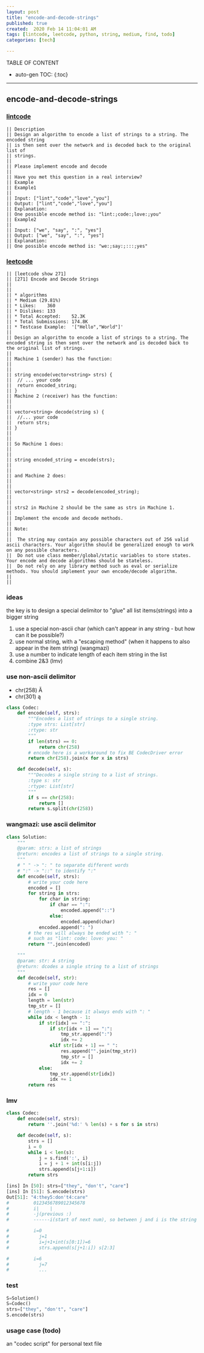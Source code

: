 ```yaml
---
layout: post
title: "encode-and-decode-strings"
published: true
created:  2020 Feb 14 11:04:01 AM
tags: [lintcode, leetcode, python, string, medium, find, todo]
categories: [tech]

---
```


TABLE OF CONTENT

* auto-gen TOC:
{:toc}

- - -

## encode-and-decode-strings

### [lintcode](https://www.lintcode.com/problem/encode-and-decode-strings/description)

    || Description
    || Design an algorithm to encode a list of strings to a string. The encoded string
    || is then sent over the network and is decoded back to the original list of
    || strings.
    || 
    || Please implement encode and decode
    || 
    || Have you met this question in a real interview?  
    || Example
    || Example1
    || 
    || Input: ["lint","code","love","you"]
    || Output: ["lint","code","love","you"]
    || Explanation:
    || One possible encode method is: "lint:;code:;love:;you"
    || Example2
    || 
    || Input: ["we", "say", ":", "yes"]
    || Output: ["we", "say", ":", "yes"]
    || Explanation:
    || One possible encode method is: "we:;say:;:::;yes"

### [leetcode](https://leetcode.com/problems/encode-and-decode-strings/description/)

    || [leetcode show 271]
    || [271] Encode and Decode Strings  
    || 
    || 
    || * algorithms
    || * Medium (29.81%)
    || * Likes:    360
    || * Dislikes: 133
    || * Total Accepted:    52.3K
    || * Total Submissions: 174.8K
    || * Testcase Example:  '["Hello","World"]'
    || 
    || Design an algorithm to encode a list of strings to a string. The encoded string is then sent over the network and is decoded back to the original list of strings.
    || 
    || Machine 1 (sender) has the function:
    || 
    || 
    || string encode(vector<string> strs) {
    || ⁠ // ... your code
    || ⁠ return encoded_string;
    || }
    || Machine 2 (receiver) has the function:
    || 
    || 
    || vector<string> decode(string s) {
    || ⁠ //... your code
    || ⁠ return strs;
    || }
    || 
    || 
    || So Machine 1 does:
    || 
    || 
    || string encoded_string = encode(strs);
    || 
    || 
    || and Machine 2 does:
    || 
    || 
    || vector<string> strs2 = decode(encoded_string);
    || 
    || 
    || strs2 in Machine 2 should be the same as strs in Machine 1.
    || 
    || Implement the encode and decode methods.
    || 
    || Note:
    || 
    || 	The string may contain any possible characters out of 256 valid ascii characters. Your algorithm should be generalized enough to work on any possible characters.
    || 	Do not use class member/global/static variables to store states. Your encode and decode algorithms should be stateless.
    || 	Do not rely on any library method such as eval or serialize methods. You should implement your own encode/decode algorithm.
    || 
    || 

### ideas

the key is to design a special delimitor to "glue" all list items(strings)
into a bigger string

1. use a special non-ascii char (which can't appear in any string - but how
   can it be possible?)
2. use normal string, with a "escaping method" (when it happens to also
   appear in the item string) (wangmazi)
3. use a number to indicate length of each item string in the list
4. combine 2&3 (lmv)

### use non-ascii delimitor

* chr(258) Ă
* chr(301) ą

```python
class Codec:
    def encode(self, strs):
        """Encodes a list of strings to a single string.
        :type strs: List[str]
        :rtype: str
        """
        if len(strs) == 0:
            return chr(258)
        # encode here is a workaround to fix BE CodecDriver error
        return chr(258).join(x for x in strs)

    def decode(self, s):
        """Decodes a single string to a list of strings.
        :type s: str
        :rtype: List[str]
        """
        if s == chr(258):
            return []
        return s.split(chr(258))
```

### wangmazi: use ascii delimitor

```python
class Solution:
    """
    @param: strs: a list of strings
    @return: encodes a list of strings to a single string.
    """
    # " " -> ": " to separate different words
    # ":" -> "::" to identify ":"
    def encode(self, strs):
        # write your code here
        encoded = []
        for string in strs:
            for char in string:
                if char == ":":
                    encoded.append("::")
                else:
                    encoded.append(char)
            encoded.append(": ")
        # the res will always be ended with ": "
        # such as "lint: code: love: you: "
        return "".join(encoded)

    """
    @param: str: A string
    @return: dcodes a single string to a list of strings
    """
    def decode(self, str):
        # write your code here
        res = []
        idx = 0
        length = len(str)
        tmp_str = []
        # length - 1 because it always ends with ": "
        while idx < length - 1:
            if str[idx] == ":":
                if str[idx + 1] == ":":
                    tmp_str.append(":")
                    idx += 2
                elif str[idx + 1] == " ":
                    res.append("".join(tmp_str))
                    tmp_str = []
                    idx += 2
            else:
                tmp_str.append(str[idx])
                idx += 1
        return res
```

### lmv

```python
class Codec:
    def encode(self, strs):
        return ''.join('%d:' % len(s) + s for s in strs)

    def decode(self, s):
        strs = []
        i = 0
        while i < len(s):
            j = s.find(':', i)
            i = j + 1 + int(s[i:j])
            strs.append(s[j+1:i])
        return strs
```


```python
[ins] In [50]: strs=["they", "don't", "care"]
[ins] In [51]: S.encode(strs)
Out[51]: "4:they5:don't4:care"
#         0123456789012345678
#         i|    |
#         -j(previous :)
#         ------i(start of next num), so between j and i is the string

#         i=0
#           j=1
#           i=j+1+int(s[0:1])=6
#           strs.append(s[j+1:i]) s[2:3]

#         i=6
#           j=7
#           ...
```

### test

```python
S=Solution()
S=Codec()
strs=["they", "don't", "care"]
S.encode(strs)
```

### usage case (todo)

an "codec script" for personal text file

